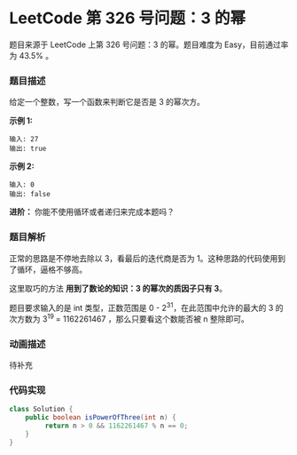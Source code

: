# LeetCode 第 326 号问题：3 的幂


>


题目来源于 LeetCode 上第 326 号问题：3 的幂。题目难度为 Easy，目前通过率为 43.5% 。

### 题目描述

给定一个整数，写一个函数来判断它是否是 3 的幂次方。

**示例 1:**

```
输入: 27
输出: true
```

**示例 2:**

```
输入: 0
输出: false
```

**进阶：**
你能不使用循环或者递归来完成本题吗？

### 题目解析

正常的思路是不停地去除以 3，看最后的迭代商是否为 1。这种思路的代码使用到了循环，逼格不够高。

这里取巧的方法 **用到了数论的知识：3 的幂次的质因子只有 3**。

题目要求输入的是 int 类型，正数范围是 0 - 2<sup>31</sup>，在此范围中允许的最大的 3 的次方数为 3<sup>19 </sup>= 1162261467 ，那么只要看这个数能否被 n 整除即可。

### 动画描述

待补充

### 代码实现



```java
class Solution {
    public boolean isPowerOfThree(int n) {
         return n > 0 && 1162261467 % n == 0;
    }
}
```





